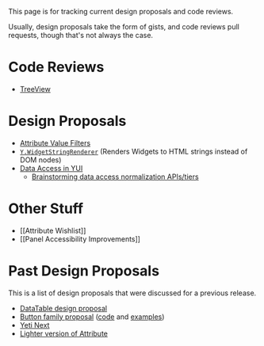 This page is for tracking current design proposals and code reviews.

Usually, design proposals take the form of gists, and code reviews pull requests, though that's not always the case.

Code Reviews
============

* [TreeView](https://github.com/yui/yui3/pull/159)

Design Proposals
================

* [Attribute Value Filters](https://gist.github.com/2025242)
* [`Y.WidgetStringRenderer`](https://gist.github.com/1386836) (Renders Widgets to HTML strings instead of DOM nodes)
* [Data Access in YUI](https://gist.github.com/0fe7ff471d8bafb57878)
  * [Brainstorming data access normalization APIs/tiers](https://gist.github.com/2375130)

Other Stuff
===========

* [[Attribute Wishlist]]
* [[Panel Accessibility Improvements]]

Past Design Proposals
=====================

This is a list of design proposals that were discussed for a previous release.

* [DataTable design proposal](https://gist.github.com/1356355)
* [Button family proposal](https://gist.github.com/1389403) ([code](https://github.com/derek/yui3-1/tree/master/src/button) and [examples](http://derek.io/~/yui/yui3/src/button/tests/manual/index.html))
* [Yeti Next](https://github.com/yui/yeti/wiki/Yeti-Next)
* [Lighter version of Attribute](http://yuilibrary.com/projects/yui3/ticket/2530190)
